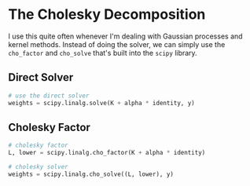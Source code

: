 # The Cholesky Decomposition


I use this quite often whenever I'm dealing with Gaussian processes and kernel methods. Instead of doing the solver, we can simply use the `cho_factor` and `cho_solve` that's built into the `scipy` library. 


## Direct Solver

```python
# use the direct solver
weights = scipy.linalg.solve(K + alpha * identity, y)
```


## Cholesky Factor

```python
# cholesky factor
L, lower = scipy.linalg.cho_factor(K + alpha * identity)

# cholesky solver
weights = scipy.linalg.cho_solve((L, lower), y)
```